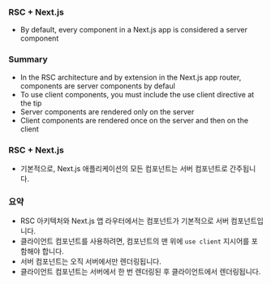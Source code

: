 ### RSC + Next.js

- By default, every component in a Next.js app is considered a server component

### Summary

- In the RSC architecture and by extension in the Next.js app router, components are server components by defaul
- To use client components, you must include the use client directive at the tip
- Server components are rendered only on the server
- Client components are rendered once on the server and then on the client

### RSC + Next.js

- 기본적으로, Next.js 애플리케이션의 모든 컴포넌트는 서버 컴포넌트로 간주됩니다.

### 요약

- RSC 아키텍처와 Next.js 앱 라우터에서는 컴포넌트가 기본적으로 서버 컴포넌트입니다.
- 클라이언트 컴포넌트를 사용하려면, 컴포넌트의 맨 위에 `use client` 지시어를 포함해야 합니다.
- 서버 컴포넌트는 오직 서버에서만 렌더링됩니다.
- 클라이언트 컴포넌트는 서버에서 한 번 렌더링된 후 클라이언트에서 렌더링됩니다.
